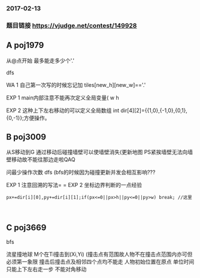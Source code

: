 ### 2017-02-13
### 题目链接 https://vjudge.net/contest/149928


## A poj1979
从@点开始 最多能走多少个'.'

dfs

WA 1 自己第一次写的时候忘记加 tiles[new_h][new_w]=='.'

EXP 1 main内部注意不能再次定义全局变量( w h

EXP 2 这种上下左右移动的可以定义全局数组 int dir[4][2]={{1,0},{-1,0},{0,1},{0,-1}};方便操作。



## B poj3009
从S移动到G 通过移动后碰撞墙壁可以使墙壁消失(更新地图 PS紧挨墙壁无法向墙壁移动故不能往那边走啦QAQ

问最少操作次数 dfs (bfs的时候因为碰撞更新并发会相互影响???

EXP 1 注意回溯的写法= =
EXP 2 坐标边界判断的一点经验


    
    px+=dir[i][0],py+=dir[i][1];if(px<=0||px>h||py<=0||py>w) break; //这里
    
    
    
    


          
## C poj3669
bfs

流星撞地球 M个在Ti撞击到(Xi,Yi) (撞击点有范围故人物不在撞击点范围内亦可但必须第一象限 撞击后撞击点及相邻四个点均不能走
人物初始位置在原点 单位时间只能上下左右走一步 不能对角移动




